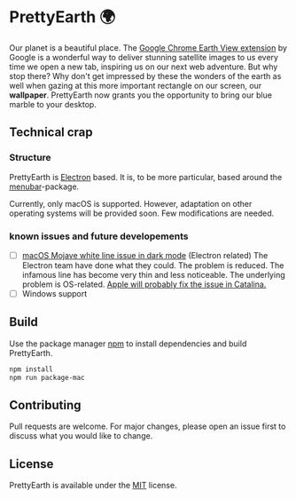 PrettyEarth :earth_africa:
===

Our planet is a beautiful place. The [Google Chrome Earth View extension](https://chrome.google.com/webstore/detail/earth-view-from-google-ea/bhloflhklmhfpedakmangadcdofhnnoh) by Google is a wonderful way to deliver stunning satellite images to us every time we open a new tab, inspiring us on our next web adventure. But why stop there? Why don't get impressed by these the wonders of the earth as well when gazing at this more important rectangle on our screen, our **wallpaper**. PrettyEarth now grants you the opportunity to bring our blue marble to your desktop.

## Technical crap

### Structure

PrettyEarth is [Electron](https://electronjs.org/) based. It is, to be more particular, based around the [menubar](https://www.npmjs.com/package/menubar)-package.

Currently, only macOS is supported. However, adaptation on other operating systems will be provided soon. Few modifications are needed.

### known issues and future developements
- [ ] [macOS Mojave white line issue in dark mode](https://github.com/electron/electron/issues/15008) (Electron related)
The Electron team have done what they could. The problem is reduced. The infamous line has become very thin and less noticeable. The underlying problem is OS-related. [Apple will probably fix the issue in Catalina.](https://github.com/electron/electron/issues/13164#issuecomment-500081463)
- [ ] Windows support

## Build

Use the package manager [npm](https://www.npmjs.com/) to install dependencies and build PrettyEarth.

```bash
npm install
npm run package-mac
```

## Contributing
Pull requests are welcome. For major changes, please open an issue first to discuss what you would like to change.

## License
PrettyEarth is available under the [MIT](https://choosealicense.com/licenses/mit/) license.